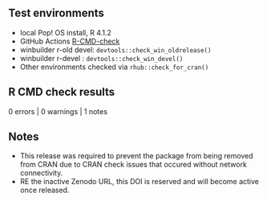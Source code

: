 ## Test environments
* local Pop! OS install, R 4.1.2
* GitHub Actions [R-CMD-check](https://github.com/jessecambon/tidygeocoder/blob/main/.github/workflows/check-full.yaml)
* winbuilder r-old devel: `devtools::check_win_oldrelease()`
* winbuilder r-devel : `devtools::check_win_devel()`
* Other environments checked via `rhub::check_for_cran()`

## R CMD check results

0 errors | 0 warnings | 1 notes

## Notes 

- This release was required to prevent the package from being removed from CRAN due to CRAN check issues that occured without network connectivity.
- RE the inactive Zenodo URL, this DOI is reserved and will become active once released.